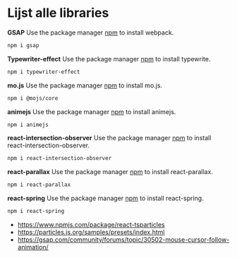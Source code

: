 # Lijst alle libraries

**GSAP**
Use the package manager [npm](https://www.npmjs.com/package/gsap) to install webpack.

```bash
npm i gsap
```

**Typewriter-effect**
Use the package manager [npm](https://www.npmjs.com/package/typewriter-effect) to install typewrite.

```bash
npm i typewriter-effect
```

**mo.js**
Use the package manager [npm](https://mojs.github.io/tutorials/getting-started.html#setup-mo-js-in-your-project) to install mo.js.

```bash
npm i @mojs/core
```

**animejs**
Use the package manager [npm](https://www.npmjs.com/package/animejs) to install animejs.

```bash
npm i animejs
```


**react-intersection-observer**
Use the package manager [npm](https://www.npmjs.com/package/react-intersection-observer) to install react-intersection-observer.

```bash
npm i react-intersection-observer
```

**react-parallax**
Use the package manager [npm](https://www.npmjs.com/package/react-parallax) to install react-parallax.

```bash
npm i react-parallax
```

**react-spring**
Use the package manager [npm](https://www.react-spring.dev/) to install react-spring.

```bash
npm i react-spring
```

- https://www.npmjs.com/package/react-tsparticles
- https://particles.js.org/samples/presets/index.html
- https://gsap.com/community/forums/topic/30502-mouse-cursor-follow-animation/

